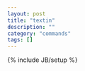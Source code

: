 ```yaml
---
layout: post
title: "textin"
description: ""
category: "commands"
tags: []
---
```

{% include JB/setup %}

